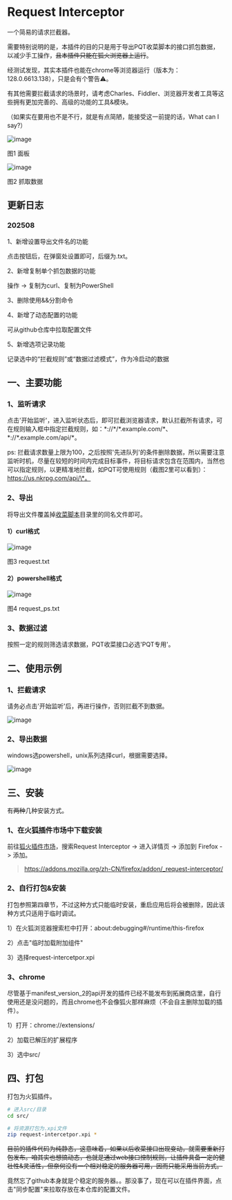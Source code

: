# Request Interceptor

一个简易的请求拦截器。

需要特别说明的是，本插件的目的只是用于导出PQT收菜脚本的接口抓包数据，以减少手工操作，<del>且本插件只能在狐火浏览器上运行</del>。

经测试发现，其实本插件也能在chrome等浏览器运行（版本为：128.0.6613.138），只是会有个警告⚠️。

有其他需要拦截请求的场景时，请考虑Charles、Fiddler、浏览器开发者工具等这些拥有更加完善的、高级的功能的工具&模块。

（如果实在要用也不是不行，就是有点简陋，能接受这一前提的话，What can I say?）

![image](./static/images/0D4F0EE19DA1B066EA5F57227B0BFB8D.png)

图1 面板

![image](./static/images/9DABF0A3B057872023E490D6D18FF758.png)

图2 抓取数据

## 更新日志

### 202508

1、新增设置导出文件名的功能

点击按钮后，在弹窗处设置即可，后缀为.txt。

2、新增复制单个抓包数据的功能

操作 -> 复制为curl、复制为PowerShell

3、删除使用&&分割命令

4、新增了动态配置的功能

可从github仓库中拉取配置文件

5、新增选项记录功能

记录选中的“拦截规则”或“数据过滤模式”，作为冷启动的数据

## 一、主要功能

### 1、监听请求

点击'开始监听'，进入监听状态后，即可拦截浏览器请求，默认拦截所有请求，可在规则输入框中指定拦截规则，如：\*://\*/\*.example.com/\*、\*://\*.example.com/api/\*。

ps: 拦截请求数量上限为100，之后按照'先进队列'的条件删除数据，所以需要注意监听时机，尽量在较短的时间内完成目标事件，将目标请求包含在范围内，当然也可以指定规则，以更精准地拦截，如PQT可使用规则（截图2里可以看到）：https://us.nkrpg.com/api/\*。

### 2、导出

将导出文件覆盖掉[收菜脚本](https://github.com/errr0l/pqt-claimer)目录里的同名文件即可。

#### 1）curl格式

![image](./static/images/6A43D566AAC52D8CAB63359074D1040C.png)

图3 request.txt

#### 2）powershell格式

![image](./static/images/F2CD51267DE2069EC36B119FD71BD422.png)

图4 request_ps.txt

### 3、数据过滤

按照一定的规则筛选请求数据，PQT收菜接口必选'PQT专用'。

## 二、使用示例

### 1、拦截请求

请务必点击'开始监听'后，再进行操作，否则拦截不到数据。

![image](./static/images/7b5292222c8bda6230f34d47a7e55c82-ezgif.com-video-to-gif-converter.gif)

### 2、导出数据

windows选powershell，unix系列选择curl，根据需要选择。

![image](./static/images/62a42e0357bb58b7d96c788bd8026832-ezgif.com-video-to-gif-converter.gif)

## 三、安装

有<del>两种</del>几种安装方式。

### 1、在火狐插件市场中下载安装

前往[狐火插件市场](https://addons.mozilla.org/zh-CN/firefox/)，搜索Request Interceptor -> 进入详情页 -> 添加到 Firefox -> 添加。

> https://addons.mozilla.org/zh-CN/firefox/addon/_request-interceptor/

### 2、自行打包&安装

打包参照第四章节，不过这种方式只能临时安装，重启应用后将会被删除，因此该种方式只适用于临时调试。

1）在火狐浏览器搜索栏中打开：about:debugging#/runtime/this-firefox

2）点击"临时加载附加组件"

3）选择request-intercetpor.xpi

### 3、chrome

尽管基于manifest_version_2的api开发的插件已经不能发布到拓展商店里，自行使用还是没问题的，而且chrome也不会像狐火那样麻烦（不会自主删除加载的插件）。

1）打开：chrome://extensions/

2）加载已解压的扩展程序

3）选中src/

## 四、打包

打包为火狐插件。

```bash
# 进入src/目录
cd src/

# 将资源打包为.xpi文件
zip request-intercetpor.xpi *
```

<del>目前的插件代码为纯静态，这意味着，如果以后收菜接口出现变动，就需要重新打包发布。咱其实也想搞动态，也就是通过web接口控制规则，让插件具备一定的健壮性&灵活性，但奈何没有一个相对稳定的服务器可用，因而只能采用当前方式。</del>

竟然忘了github本身就是个稳定的服务器。。那没事了，现在可以在插件界面，点击"同步配置"来拉取存放在本仓库的配置文件。